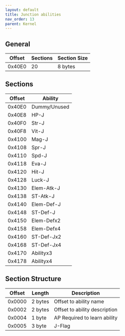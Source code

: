 ```yaml
---
layout: default
title: Junction abilities
nav_order: 13
parent: Kernel
---
```


## General

| Offset | Sections | Section Size |
|--------|----------|--------------|
| 0x40E0 | 20       | 8 bytes      |

## Sections

| Offset | Ability      |
|--------|--------------|
| 0x40E0 | Dummy/Unused |
| 0x40E8 | HP-J         |
| 0x40F0 | Str-J        |
| 0x40F8 | Vit-J        |
| 0x4100 | Mag-J        |
| 0x4108 | Spr-J        |
| 0x4110 | Spd-J        |
| 0x4118 | Eva-J        |
| 0x4120 | Hit-J        |
| 0x4128 | Luck-J       |
| 0x4130 | Elem-Atk-J   |
| 0x4138 | ST-Atk-J     |
| 0x4140 | Elem-Def-J   |
| 0x4148 | ST-Def-J     |
| 0x4150 | Elem-Defx2   |
| 0x4158 | Elem-Defx4   |
| 0x4160 | ST-Def-Jx2   |
| 0x4168 | ST-Def-Jx4   |
| 0x4170 | Abilityx3    |
| 0x4178 | Abilityx4    |

## Section Structure

| Offset | Length  | Description                   |
|--------|---------|-------------------------------|
| 0x0000 | 2 bytes | Offset to ability name        |
| 0x0002 | 2 bytes | Offset to ability description |
| 0x0004 | 1 byte  | AP Required to learn ability  |
| 0x0005 | 3 byte  | J-Flag                        |